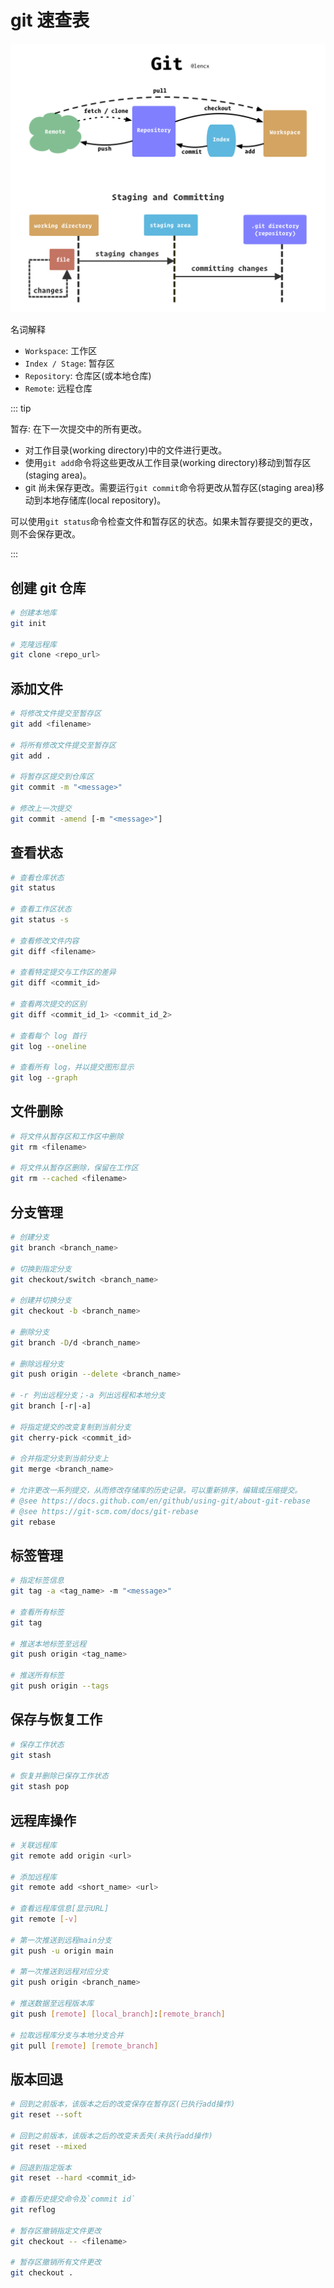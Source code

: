 # git 速查表

![git](../public/images/git.png)

名词解释

- `Workspace`: 工作区
- `Index / Stage`: 暂存区
- `Repository`: 仓库区(或本地仓库)
- `Remote`: 远程仓库

::: tip

暂存: 在下一次提交中的所有更改。

- 对工作目录(working directory)中的文件进行更改。
- 使用`git add`命令将这些更改从工作目录(working directory)移动到暂存区(staging area)。
- git 尚未保存更改。需要运行`git commit`命令将更改从暂存区(staging area)移动到本地存储库(local repository)。

可以使用`git status`命令检查文件和暂存区的状态。如果未暂存要提交的更改，则不会保存更改。

:::

## 创建 git 仓库

```bash
# 创建本地库
git init

# 克隆远程库
git clone <repo_url>
```

## 添加文件

```bash
# 将修改文件提交至暂存区
git add <filename>

# 将所有修改文件提交至暂存区
git add .

# 将暂存区提交到仓库区
git commit -m "<message>"

# 修改上一次提交
git commit -amend [-m "<message>"]
```

## 查看状态

```bash
# 查看仓库状态
git status

# 查看工作区状态
git status -s

# 查看修改文件内容
git diff <filename>

# 查看特定提交与工作区的差异
git diff <commit_id>

# 查看两次提交的区别
git diff <commit_id_1> <commit_id_2>

# 查看每个 log 首行
git log --oneline

# 查看所有 log，并以提交图形显示
git log --graph
```

## 文件删除

```bash
# 将文件从暂存区和工作区中删除
git rm <filename>

# 将文件从暂存区删除，保留在工作区
git rm --cached <filename>
```

## 分支管理

```bash
# 创建分支
git branch <branch_name>

# 切换到指定分支
git checkout/switch <branch_name>

# 创建并切换分支
git checkout -b <branch_name>

# 删除分支
git branch -D/d <branch_name>

# 删除远程分支
git push origin --delete <branch_name>

# -r 列出远程分支；-a 列出远程和本地分支
git branch [-r|-a]

# 将指定提交的改变复制到当前分支
git cherry-pick <commit_id>

# 合并指定分支到当前分支上
git merge <branch_name>

# 允许更改一系列提交，从而修改存储库的历史记录。可以重新排序，编辑或压缩提交。
# @see https://docs.github.com/en/github/using-git/about-git-rebase
# @see https://git-scm.com/docs/git-rebase
git rebase
```

## 标签管理

```bash
# 指定标签信息
git tag -a <tag_name> -m "<message>"

# 查看所有标签
git tag

# 推送本地标签至远程
git push origin <tag_name>

# 推送所有标签
git push origin --tags
```

## 保存与恢复工作

```bash
# 保存工作状态
git stash

# 恢复并删除已保存工作状态
git stash pop
```

## 远程库操作

```bash
# 关联远程库
git remote add origin <url>

# 添加远程库
git remote add <short_name> <url>

# 查看远程库信息[显示URL]
git remote [-v]

# 第一次推送到远程main分支
git push -u origin main

# 第一次推送到远程对应分支
git push origin <branch_name>

# 推送数据至远程版本库
git push [remote] [local_branch]:[remote_branch]

# 拉取远程库分支与本地分支合并
git pull [remote] [remote_branch]
```

## 版本回退

```bash
# 回到之前版本，该版本之后的改变保存在暂存区(已执行add操作)
git reset --soft

# 回到之前版本，该版本之后的改变未丢失(未执行add操作)
git reset --mixed

# 回退到指定版本
git reset --hard <commit_id>

# 查看历史提交命令及`commit id`
git reflog

# 暂存区撤销指定文件更改
git checkout -- <filename>

# 暂存区撤销所有文件更改
git checkout .
```

